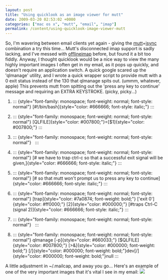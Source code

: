 ```yaml
---
layout: post
title: "Using quicklook as an image viewer for mutt"
date: 2009-03-20 02:53:02 +0000
categories: ["mac os x", "mutt", "email", "imap"]
permalink: /content/using-quicklook-image-viewer-mutt
---
```




So, I\'m wavering between email clients yet again - giving the
[mutt](http://www.mutt.org/)+[isync](http://isync.sourceforge.net/)
combination a try this time\... Mutt\'s disconnected imap support is
sadly lacking, and I\'ve messed with
[offlineimap](http://software.complete.org/software/projects/show/offlineimap)
before, but found it a bit too fiddly. Anyway, I thought quicklook would
be a nice way to view the many highly important images I often get in my
email, as it pops up quickly, and doesn\'t require an application
switch. A quick google scared up the \'qlmanage\' utility, and I wrote a
quick wrapper script to provide mutt with a 0 exit status instead of the
130 that qlmanage spits out. (ummm, whatever, apple) This prevents mutt
from spitting out the \'press any key to continue\' message and
requiring an EXTRA KEYSTROKE. (picky, picky\...)



1.  ::: {style="font-family: monospace; font-weight: normal; font-style: normal"}
    [\#!/bin/bash]{style="color: #666666; font-style: italic;"}
    :::

2.  ::: {style="font-family: monospace; font-weight: normal; font-style: normal"}
    [QLFILE]{style="color: #007800;"}=[\$1]{style="color: #007800;"}
    :::

3.  ::: {style="font-family: monospace; font-weight: normal; font-style: normal"}
     
    :::

4.  ::: {style="font-family: monospace; font-weight: normal; font-style: normal"}
    [\# we have to trap ctrl-c so that a successful exit signal will be
    given,]{style="color: #666666; font-style: italic;"}
    :::

5.  ::: {style="font-family: monospace; font-weight: normal; font-style: normal"}
    [\# so that mutt won\'t prompt us to press any key to
    continue]{style="color: #666666; font-style: italic;"}
    :::

6.  ::: {style="font-family: monospace; font-weight: normal; font-style: normal"}
    [trap]{style="color: #7a0874; font-weight: bold;"} [\'exit
    0\']{style="color: #ff0000;"} [2]{style="color: #000000;"} [\#traps
    Ctrl-C (signal 2)]{style="color: #666666; font-style: italic;"}
    :::

7.  ::: {style="font-family: monospace; font-weight: normal; font-style: normal"}
     
    :::

8.  ::: {style="font-family: monospace; font-weight: normal; font-style: normal"}
    qlmanage [-p]{style="color: #660033;"}
    [\$QLFILE]{style="color: #007800;"}
    [\>&]{style="color: #000000; font-weight: bold;"}
    [/]{style="color: #000000; font-weight: bold;"}dev[/]{style="color: #000000; font-weight: bold;"}null
    :::



A little adjustment in \~/.mailcap, and away you go\... Here\'s an
example of one of the very important images that it\'s vital I see in my
email:
![](http://reluctanthacker.rollett.org/sites/default/files/Picture35.png)




